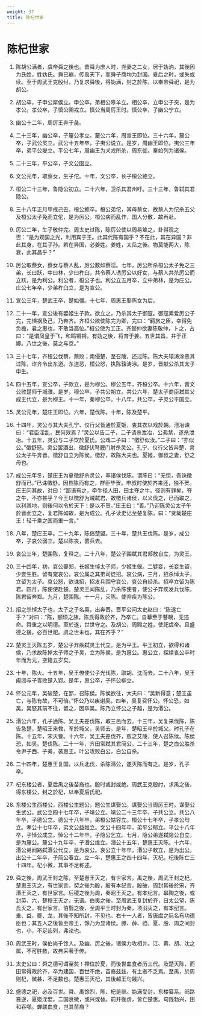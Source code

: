 ```yaml
---
weight: 37
title: 陈杞世家
---
```


# 陈杞世家

1. <span id="陈杞世家-1"></span>
陈胡公满者，虞帝舜之後也。昔舜为庶人时，尧妻之二女，居于妫汭，其後因为氏姓，姓妫氏。舜已崩，传禹天下，而舜子商均为封国。夏后之时，或失或续。至于周武王克殷纣，乃复求舜後，得妫满，封之於陈，以奉帝舜祀，是为胡公。

2. <span id="陈杞世家-2"></span>
胡公卒，子申公犀侯立。申公卒，弟相公皋羊立。相公卒，立申公子突，是为孝公。孝公卒，子慎公圉戎立。慎公当周厉王时。慎公卒，子幽公宁立。

3. <span id="陈杞世家-3"></span>
幽公十二年，周厉王奔于彘。

4. <span id="陈杞世家-4"></span>
二十三年，幽公卒，子釐公孝立。釐公六年，周宣王即位。三十六年，釐公卒，子武公灵立。武公十五年卒，子夷公说立。是岁，周幽王即位。夷公三年卒，弟平公燮立。平公七年，周幽王为犬戎所杀，周东徙。秦始列为诸侯。

5. <span id="陈杞世家-5"></span>
二十三年，平公卒，子文公圉立。

6. <span id="陈杞世家-6"></span>
文公元年，取蔡女，生子佗。十年，文公卒，长子桓公鲍立。

7. <span id="陈杞世家-7"></span>
桓公二十三年，鲁隐公初立。二十六年，卫杀其君州吁。三十三年，鲁弑其君隐公。

8. <span id="陈杞世家-8"></span>
三十八年正月甲戌己丑，桓公鲍卒。桓公弟佗，其母蔡女，故蔡人为佗杀五父及桓公太子免而立佗，是为厉公。桓公病而乱作，国人分散，故再赴。

9. <span id="陈杞世家-9"></span>
厉公二年，生子敬仲完。周太史过陈，陈厉公使以周易筮之，卦得观之否：“是为观国之光，利用宾于王。此其代陈有国乎？不在此，其在异国？非此其身，在其子孙。若在异国，必姜姓。姜姓，太岳之後。物莫能两大，陈衰，此其昌乎？”

10. <span id="陈杞世家-10"></span>
厉公取蔡女，蔡女与蔡人乱，厉公数如蔡淫。七年，厉公所杀桓公太子免之三弟，长曰跃，中曰林，少曰杵臼，共令蔡人诱厉公以好女，与蔡人共杀厉公而立跃，是为利公。利公者，桓公子也。利公立五月卒，立中弟林，是为庄公。庄公七年卒，少弟杵臼立，是为宣公。

11. <span id="陈杞世家-11"></span>
宣公三年，楚武王卒，楚始彊。十七年，周惠王娶陈女为后。

12. <span id="陈杞世家-12"></span>
二十一年，宣公後有嬖姬生子款，欲立之，乃杀其太子御寇。御寇素爱厉公子完，完惧祸及己，乃奔齐。齐桓公欲使陈完为卿，完曰：“羁旅之臣，幸得免负檐，君之惠也，不敢当高位。”桓公使为工正。齐懿仲欲妻陈敬仲，卜之，占曰：“是谓凤皇于飞，和鸣锵锵。有妫之後，将育于姜。五世其昌，并于正卿。八世之後，莫之与京。”

13. <span id="陈杞世家-13"></span>
三十七年，齐桓公伐蔡，蔡败；南侵楚，至召陵，还过陈。陈大夫辕涛涂恶其过陈，诈齐令出东道。东道恶，桓公怒，执陈辕涛涂。是岁，晋献公杀其太子申生。

14. <span id="陈杞世家-14"></span>
四十五年，宣公卒，子款立，是为穆公。穆公五年，齐桓公卒。十六年，晋文公败楚师于城濮。是岁，穆公卒，子共公朔立。共公六年，楚太子商臣弑其父成王代立，是为穆王。十一年，秦穆公卒。十八年，共公卒，子灵公平国立。

15. <span id="陈杞世家-15"></span>
灵公元年，楚庄王即位。六年，楚伐陈。十年，陈及楚平。

16. <span id="陈杞世家-16"></span>
十四年，灵公与其大夫孔宁、仪行父皆通於夏姬，衷其衣以戏於朝。泄冶谏曰：“君臣淫乱，民何效焉？”灵公以告二子，二子请杀泄冶，公弗禁，遂杀泄冶。十五年，灵公与二子饮於夏氏。公戏二子曰：“徵舒似汝。”二子曰：“亦似公。”徵舒怒。灵公罢酒出，徵舒伏弩厩门射杀灵公。孔宁、仪行父皆奔楚，灵公太子午奔晋。徵舒自立为陈侯。徵舒，故陈大夫也。夏姬，御叔之妻，舒之母也。

17. <span id="陈杞世家-17"></span>
成公元年冬，楚庄王为夏徵舒杀灵公，率诸侯伐陈。谓陈曰：“无惊，吾诛徵舒而已。”已诛徵舒，因县陈而有之，群臣毕贺。申叔时使於齐来还，独不贺。庄王问其故，对曰：“鄙语有之，牵牛径人田，田主夺之牛。径则有罪矣，夺之牛，不亦甚乎？今王以徵舒为贼弑君，故徵兵诸侯，以义伐之，已而取之，以利其地，则後何以令於天下！是以不贺。”庄王曰：“善。”乃迎陈灵公太子午於晋而立之，复君陈如故，是为成公。孔子读史记至楚复陈，曰：“贤哉楚庄王！轻千乘之国而重一言。”

18. <span id="陈杞世家-18"></span>
八年，楚庄王卒。二十九年，陈倍楚盟。三十年，楚共王伐陈。是岁，成公卒，子哀公弱立。楚以陈丧，罢兵去。

19. <span id="陈杞世家-19"></span>
哀公三年，楚围陈，复释之。二十八年，楚公子围弑其君郏敖自立，为灵王。

20. <span id="陈杞世家-20"></span>
三十四年，初，哀公娶郑，长姬生悼太子师，少姬生偃。二嬖妾，长妾生留，少妾生胜。留有宠哀公，哀公属之其弟司徒招。哀公病，三月，招杀悼太子，立留为太子。哀公怒，欲诛招，招发兵围守哀公，哀公自经杀。招卒立留为陈君。四月，陈使使赴楚。楚灵王闻陈乱，乃杀陈使者，使公子弃疾发兵伐陈，陈君留奔郑。九月，楚围陈。十一月，灭陈。使弃疾为陈公。

21. <span id="陈杞世家-21"></span>
招之杀悼太子也，太子之子名吴，出奔晋。晋平公问太史赵曰：“陈遂亡乎？”对曰：“陈，颛顼之族。陈氏得政於齐，乃卒亡。自幕至于瞽瞍，无违命。舜重之以明德。至於遂，世世守之。及胡公，周赐之姓，使祀虞帝。且盛德之後，必百世祀。虞之世未也，其在齐乎？”

22. <span id="陈杞世家-22"></span>
楚灵王灭陈五岁，楚公子弃疾弑灵王代立，是为平王。平王初立，欲得和诸侯，乃求故陈悼太子师之子吴，立为陈侯，是为惠公。惠公立，探续哀公卒时年而为元，空籍五岁矣。

23. <span id="陈杞世家-23"></span>
十年，陈火。十五年，吴王僚使公子光伐陈，取胡、沈而去。二十八年，吴王阖闾与子胥败楚入郢。是年，惠公卒，子怀公柳立。

24. <span id="陈杞世家-24"></span>
怀公元年，吴破楚，在郢，召陈侯。陈侯欲往，大夫曰：“吴新得意；楚王虽亡，与陈有故，不可倍。”怀公乃以疾谢吴。四年，吴复召怀公。怀公恐，如吴。吴怒其前不往，留之，因卒吴。陈乃立怀公之子越，是为湣公。

25. <span id="陈杞世家-25"></span>
湣公六年，孔子適陈。吴王夫差伐陈，取三邑而去。十三年，吴复来伐陈，陈告急楚，楚昭王来救，军於城父，吴师去。是年，楚昭王卒於城父。时孔子在陈。十五年，宋灭曹。十六年，吴王夫差伐齐，败之艾陵，使人召陈侯。陈侯恐，如吴。楚伐陈。二十一年，齐田常弑其君简公。二十三年，楚之白公胜杀令尹子西、子綦，袭惠王。叶公攻败白公，白公自杀。

26. <span id="陈杞世家-26"></span>
二十四年，楚惠王复国，以兵北伐，杀陈湣公，遂灭陈而有之。是岁，孔子卒。

27. <span id="陈杞世家-27"></span>
杞东楼公者，夏后禹之後苗裔也。殷时或封或绝。周武王克殷纣，求禹之後，得东楼公，封之於杞，以奉夏后氏祀。

28. <span id="陈杞世家-28"></span>
东楼公生西楼公，西楼公生题公，题公生谋娶公。谋娶公当周厉王时。谋娶公生武公。武公立四十七年卒，子靖公立。靖公二十三年卒，子共公立。共公八年卒，子德公立。德公十八年卒，弟桓公姑容立。桓公十七年卒，子孝公匄立。孝公十七年卒，弟文公益姑立。文公十四年卒，弟平公郁立。平公十八年卒，子悼公成立。悼公十二年卒，子隐公乞立。七月，隐公弟遂弑隐公自立，是为釐公。釐公十九年卒，子湣公维立。湣公十五年，楚惠王灭陈。十六年，湣公弟阏路弑湣公代立，是为哀公。哀公立十年卒，湣公子敕立，是为出公。出公十二年卒，子简公春立。立一年，楚惠王之四十四年，灭杞。杞後陈亡三十四年。杞小微，其事不足称述。

29. <span id="陈杞世家-29"></span>
舜之後，周武王封之陈，至楚惠王灭之，有世家言。禹之後，周武王封之杞，楚惠王灭之，有世家言。契之後为殷，殷有本纪言。殷破，周封其後於宋，齐湣王灭之，有世家言。后稷之後为周，秦昭王灭之，有本纪言。皋陶之後，或封英、六，楚穆王灭之，无谱。伯夷之後，至周武王复封於齐，曰太公望，陈氏灭之，有世家言。伯翳之後，至周平王时封为秦，项羽灭之，有本纪言。垂、益、夔、龙，其後不知所封，不见也。右十一人者，皆唐虞之际名有功德臣也；其五人之後皆至帝王，馀乃为显诸侯。滕、薛、驺，夏、殷、周之间封也，小，不足齿列，弗论也。

30. <span id="陈杞世家-30"></span>
周武王时，侯伯尚千馀人。及幽、厉之後，诸侯力攻相并。江、黄、胡、沈之属，不可胜数，故弗采著于传。

31. <span id="陈杞世家-31"></span>
太史公曰：舜之德可谓至矣！禅位於夏，而後世血食者历三代。及楚灭陈，而田常得政於齐，卒为建国，百世不绝，苗裔兹兹，有土者不乏焉。至禹，於周则杞，微甚，不足数也。楚惠王灭杞，其後越王句践兴。

32. <span id="陈杞世家-32"></span>
盛德之祀，必及百世。舜、禹馀烈，陈、杞是继。妫满受封，东楼纂系。阏路篡逆，夏姬淫嬖。二国衰微，或兴或替。前并後虏，皆亡楚惠。句践勃兴，田和吞噬。蝉联血食，岂其苗裔？
